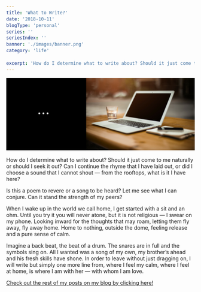 ```yaml
---
title: 'What to Write?'
date: '2018-10-11'
blogType: 'personal'
series: ''
seriesIndex: ''
banner: './images/banner.png'
category: 'life'

excerpt: 'How do I determine what to write about? Should it just come to me naturally or should I seek it out? Can I continue the rhyme that I...'
---
```


![Banner Image](./images/banner.png)

How do I determine what to write about? Should it just come to me naturally or should I seek it out? Can I continue the rhyme that I have laid out, or did I choose a sound that I cannot shout — from the rooftops, what is it I have here?

Is this a poem to revere or a song to be heard? Let me see what I can conjure. Can it stand the strength of my peers?

When I wake up in the world we call home, I get started with a sit and an ohm. Until you try it you will never atone, but it is not religious — I swear on my phone. Looking inward for the thoughts that may roam, letting them fly away, fly away home. Home to nothing, outside the dome, feeling release and a pure sense of calm.

Imagine a back beat, the beat of a drum. The snares are in full and the symbols sing on. All I wanted was a song of my own, my brother’s ahead and his fresh skills have shone. In order to leave without just dragging on, I will write but simply one more line from, where I feel my calm, where I feel at home, is where I am with her — with whom I am love.

[Check out the rest of my posts on my blog by clicking here!](/blog)
